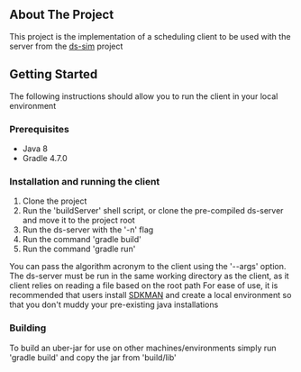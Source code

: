 ## About The Project

This project is the implementation of a scheduling client to be used with the server from the [ds-sim](https://github.com/distsys-MQ/ds-sim) project

## Getting Started

The following instructions should allow you to run the client in your local environment

### Prerequisites
- Java 8
- Gradle 4.7.0

### Installation and running the client

1. Clone the project
2. Run the 'buildServer' shell script, or clone the pre-compiled ds-server and move it to the project root
3. Run the ds-server with the '-n' flag
4. Run the command 'gradle build'
5. Run the command 'gradle run'

You can pass the algorithm acronym to the client using the '--args' option.
The ds-server must be run in the same working directory as the client, as it client relies on reading a file based on the root path
For ease of use, it is recommended that users install [SDKMAN](https://sdkman.io) and create a local environment so that you don't muddy your pre-existing java installations

### Building

To build an uber-jar for use on other machines/environments simply run 'gradle build' and copy the jar from 'build/lib'
